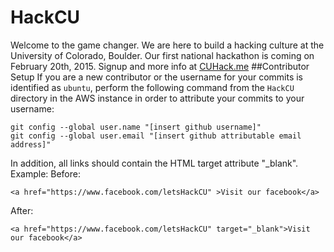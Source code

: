 HackCU
======
Welcome to the game changer. We are here to build a hacking culture at the University of Colorado, Boulder. Our first national hackathon is coming on February 20th, 2015. Signup and more info at [CUHack.me](http://cuhack.me/)
##Contributor Setup
If you are a new contributor or the username for your commits is identified as ```ubuntu```, perform the following command from the ```HackCU``` directory in the AWS instance in order to attribute your commits to your username:

    git config --global user.name "[insert github username]"
    git config --global user.email "[insert github attributable email address]"

In addition, all links should contain the HTML target attribute "_blank". <br>
Example:
Before:

    <a href="https://www.facebook.com/letsHackCU" >Visit our facebook</a>
    
After:
    
    <a href="https://www.facebook.com/letsHackCU" target="_blank">Visit our facebook</a>
